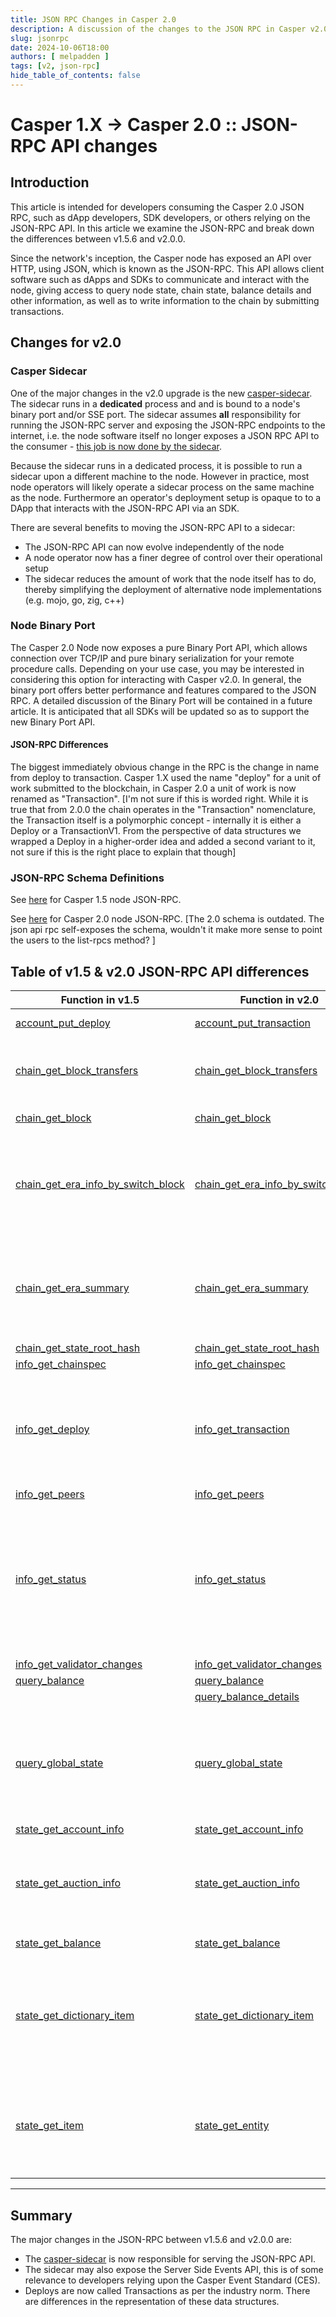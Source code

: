 ```yaml
---
title: JSON RPC Changes in Casper 2.0
description: A discussion of the changes to the JSON RPC in Casper v2.0
slug: jsonrpc
date: 2024-10-06T18:00
authors: [ melpadden ]
tags: [v2, json-rpc]
hide_table_of_contents: false
---
```


# Casper 1.X -> Casper 2.0 :: JSON-RPC API changes  

## Introduction

This article is intended for developers consuming the Casper 2.0 JSON RPC, such as dApp developers, SDK developers, or others relying on the JSON-RPC API. In this article we examine the JSON-RPC  and break down the differences between v1.5.6 and v2.0.0.

Since the network's inception, the Casper node has exposed an API over HTTP, using JSON, which is known as the JSON-RPC. This API allows client software such as dApps and SDKs to communicate and interact with the node, giving access to query node state, chain state, balance details and other information, as well as to write information to the chain by submitting transactions.  

<!-- truncate -->

## Changes for v2.0

### Casper Sidecar

One of the major changes in the v2.0 upgrade is the new [casper-sidecar](https://github.com/casper-network/casper-sidecar). The sidecar runs in a **dedicated** process and and is bound to a node's binary port and/or SSE port.  The sidecar assumes **all** responsibility for running the JSON-RPC server and exposing the JSON-RPC endpoints to the internet, i.e. the node software itself no longer exposes a JSON RPC API to the consumer - <u>this job is now done by the sidecar</u>.  

Because the sidecar runs in a dedicated process, it is possible to run a sidecar upon a different machine to the node.  However in practice, most node operators will likely operate a sidecar process on the same machine as the node.  Furthermore an operator's deployment setup is opaque to to a DApp that interacts with the JSON-RPC API via an SDK.  

There are several benefits to moving the JSON-RPC API to a sidecar:  
- The JSON-RPC API can now evolve independently of the node  
- A node operator now has a finer degree of control over their operational setup
- The sidecar reduces the amount of work that the node itself has to do, thereby simplifying the deployment of alternative node implementations (e.g. mojo, go, zig, c++)

### Node Binary Port

The Casper 2.0 Node now exposes a pure Binary Port API, which allows connection over TCP/IP and pure binary serialization for your remote procedure calls.  Depending on your use case, you may be interested in considering this option for interacting with Casper v2.0. In general, the binary port offers better performance and features compared to the JSON RPC.  A detailed discussion of the Binary Port will be contained in a future article.  It is anticipated that all SDKs will be updated so as to support the new Binary Port API.

#### JSON-RPC Differences  

The biggest immediately obvious change in the RPC is the change in name from deploy to transaction.  Casper 1.X used the name "deploy" for a unit of work submitted to the blockchain, in Casper 2.0 a unit of work is now renamed as "Transaction". 
[I'm not sure if this is worded right. While it is true that from 2.0.0 the chain operates in the "Transaction" nomenclature, the Transaction itself is a polymorphic concept - internally it is either a Deploy or a TransactionV1. From the perspective of data structures we wrapped a Deploy in a higher-order idea and added a second variant to it, not sure if this is the right place to explain that though]

### JSON-RPC Schema Definitions

See [here](./jsonrpc-comp/rpc-1.5/schema.json) for Casper 1.5 node JSON-RPC.

See [here](./jsonrpc-comp/rpc-2.0/schema.json) for Casper 2.0 node JSON-RPC.
[The 2.0 schema is outdated. The json api rpc self-exposes the schema, wouldn't it make more sense to point the users to the list-rpcs method? ]

## Table of v1.5 & v2.0 JSON-RPC API differences

| Function in v1.5                                                                                     | Function in v2.0                                                                                     | Remarks                                                                                                                                                                                                                                             |
| ---------------------------------------------------------------------------------------------------- | ---------------------------------------------------------------------------------------------------- | --------------------------------------------------------------------------------------------------------------------------------------------------------------------------------------------------------------------------------------------------- |
| [account_put_deploy](./jsonrpc-comp/rpc-1.5/account_put_deploy.json)                                 | [account_put_transaction](./jsonrpc-comp/rpc-2.0/account_put_transaction.json)                       | [Renamed](./jsonrpc-comp/account_put_transaction) [THIS IS NOT TRUE]                                                                                                                                                                                |
| [chain_get_block_transfers](./jsonrpc-comp/rpc-1.5/chain_get_block_transfers.json)                   | [chain_get_block_transfers](./jsonrpc-comp/rpc-2.0/chain_get_block_transfers.json)                   | Unchanged [THE RETURN VALUE CHANGED IN A NON-BACKWARDS COMPATIBLE WAY]                                                                                                                                                                              |
| [chain_get_block](./jsonrpc-comp/rpc-1.5/chain_get_block.json)                                       | [chain_get_block](./jsonrpc-comp/rpc-2.0/chain_get_block.json)                                       | [Now returns Block with Signatures](./jsonrpc-comp/chain_get_block)                                                                                                                                                                                 |
| [chain_get_era_info_by_switch_block](./jsonrpc-comp/rpc-1.5/chain_get_era_info_by_switch_block.json) | [chain_get_era_info_by_switch_block](./jsonrpc-comp/rpc-2.0/chain_get_era_info_by_switch_block.json) | Unchanged [SeigniorageAllocation which we use in the EraInfo type returned via this enpoint has a new variant, genrally - the result type might have changed]                                                                                       |
| [chain_get_era_summary](./jsonrpc-comp/rpc-1.5/chain_get_era_summary.json)                           | [chain_get_era_summary](./jsonrpc-comp/rpc-2.0/chain_get_era_summary.json)                           | Unchanged [SeigniorageAllocation which we use in the EraInfo type returned via this enpoint has a new variant, genrally - the result type might have changed]                                                                                       |
| [chain_get_state_root_hash](./jsonrpc-comp/rpc-1.5/chain_get_state_root_hash.json)                   | [chain_get_state_root_hash](./jsonrpc-comp/rpc-2.0/chain_get_state_root_hash.json)                   | Unchanged                                                                                                                                                                                                                                           |
| [info_get_chainspec](./jsonrpc-comp/rpc-1.5/info_get_chainspec.json)                                 | [info_get_chainspec](./jsonrpc-comp/rpc-2.0/info_get_chainspec.json)                                 | Unchanged                                                                                                                                                                                                                                           |
| [info_get_deploy](./jsonrpc-comp/rpc-1.5/info_get_deploy.json)                                       | [info_get_transaction](./jsonrpc-comp/rpc-2.0/info_get_transaction.json)                             | [Renamed](./jsonrpc-comp/info_get_transaction) [THIS IS NOT TRUE, info_get_deploy still exists, it's result type changed in a non-backwards compatible way `info_get_transaction` is a new endpoint]                                                |
| [info_get_peers](./jsonrpc-comp/rpc-1.5/info_get_peers.json)                                         | [info_get_peers](./jsonrpc-comp/rpc-2.0/info_get_peers.json)                                         | Unchanged                                                                                                                                                                                                                                           |
| [info_get_status](./jsonrpc-comp/rpc-1.5/info_get_status.json)                                       | [info_get_status](./jsonrpc-comp/rpc-2.0/info_get_status.json)                                       | Latest [switch block hash](./jsonrpc-comp/rpc-2.0/components/BlockHash.json) included in result [THERE ARE MORE CHANGES TO THE RESULT TYPE OF THIS FUNCTION, WE SHOULD EITHER ENUMERATE THEM PRECISELY OR WRITE "NO BACKWARD INCOMPATIBLE CHANGES"] |
| [info_get_validator_changes](./jsonrpc-comp/rpc-1.5/info_get_validator_changes.json)                 | [info_get_validator_changes](./jsonrpc-comp/rpc-2.0/info_get_validator_changes.json)                 | Unchanged                                                                                                                                                                                                                                           |
| [query_balance](./jsonrpc-comp/rpc-1.5/query_balance.json)                                           | [query_balance](./jsonrpc-comp/rpc-2.0/query_balance.json)                                           | Unchanged                                                                                                                                                                                                                                           |
|                                                                                                      | [query_balance_details](./jsonrpc-comp/rpc-2.0/query_balance_details.json)                           | Added                                                                                                                                                                                                                                               |
| [query_global_state](./jsonrpc-comp/rpc-1.5/query_global_state.json)                                 | [query_global_state](./jsonrpc-comp/rpc-2.0/query_global_state.json)                                 | Unchanged [TECHNICALLY THE STORED VALUE WE RETURN IN THIS FUNCTION HAS NEW VARIANTS WHICH IS A CHANGE, JUST A FORWARD-COMPATIBLE ONE]                                                                                                               |
| [state_get_account_info](./jsonrpc-comp/rpc-1.5/state_get_account_info.json)                         | [state_get_account_info](./jsonrpc-comp/rpc-2.0/state_get_account_info.json)                         | Unchanged                                                                                                                                                                                                                                           |
| [state_get_auction_info](./jsonrpc-comp/rpc-1.5/state_get_auction_info.json)                         | [state_get_auction_info](./jsonrpc-comp/rpc-2.0/state_get_auction_info.json)                         | Unchanged [THE BID AND DELEGATOR DATA EXPOSE MORE INFO, BUT IT'S A FORWARD COMPATIBLE CHANGE]                                                                                                                                                       |
| [state_get_balance](./jsonrpc-comp/rpc-1.5/state_get_balance.json)                                   | [state_get_balance](./jsonrpc-comp/rpc-2.0/state_get_balance.json)                                   | [Balance now reflects all active holds](./jsonrpc-comp/state_get_balance)                                                                                                                                                                           |
| [state_get_dictionary_item](./jsonrpc-comp/rpc-1.5/state_get_dictionary_item.json)                   | [state_get_dictionary_item](./jsonrpc-comp/rpc-2.0/state_get_dictionary_item.json)                   | Unchanged [TECHNICALLY THE stored_value FIELDS TYPE HAS NEW VARIANT. IT IS NOT A BACKWARDS INCOMPATIBLE CHANGE, BUT IT IS A CHANGE]                                                                                                                 |
| [state_get_item](./jsonrpc-comp/rpc-1.5/state_get_item.json)                                         | [state_get_entity](./jsonrpc-comp/rpc-2.0/state_get_entity.json)                                     | Renamed [`state_get_item` STILL EXISTS, `state_get_entity` IS A NEW FUNCTION WITH A DIFFERENT STRUCTURE OF RETURN TYPE]                                                                                                                             |

---

## Summary

The major changes in the JSON-RPC between v1.5.6 and v2.0.0 are:

- The [casper-sidecar](https://github.com/casper-network/casper-sidecar) is now responsible for serving the JSON-RPC API.
- The sidecar may also expose the Server Side Events API, this is of some relevance to developers relying upon the Casper Event Standard (CES).
- Deploys are now called Transactions as per the industry norm. There are differences in the representation of these data structures.
